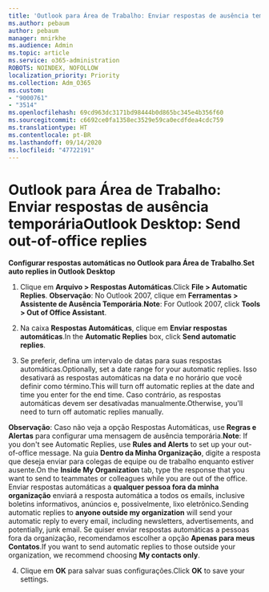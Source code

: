 ```yaml
---
title: 'Outlook para Área de Trabalho: Enviar respostas de ausência temporária'
ms.author: pebaum
author: pebaum
manager: mnirkhe
ms.audience: Admin
ms.topic: article
ms.service: o365-administration
ROBOTS: NOINDEX, NOFOLLOW
localization_priority: Priority
ms.collection: Adm_O365
ms.custom:
- "9000761"
- "3514"
ms.openlocfilehash: 69cd963dc3171bd98444b0d865bc345e4b356f60
ms.sourcegitcommit: c6692ce0fa1358ec3529e59ca0ecdfdea4cdc759
ms.translationtype: HT
ms.contentlocale: pt-BR
ms.lasthandoff: 09/14/2020
ms.locfileid: "47722191"
---
```

# <a name="outlook-desktop-send-out-of-office-replies"></a><span data-ttu-id="d3f86-102">Outlook para Área de Trabalho: Enviar respostas de ausência temporária</span><span class="sxs-lookup"><span data-stu-id="d3f86-102">Outlook Desktop: Send out-of-office replies</span></span>

<span data-ttu-id="d3f86-103">**Configurar respostas automáticas no Outlook para Área de Trabalho**.</span><span class="sxs-lookup"><span data-stu-id="d3f86-103">**Set auto replies in Outlook Desktop**</span></span>

1. <span data-ttu-id="d3f86-104">Clique em **Arquivo > Respostas Automáticas**.</span><span class="sxs-lookup"><span data-stu-id="d3f86-104">Click **File > Automatic Replies**.</span></span> <span data-ttu-id="d3f86-105">**Observação**: No Outlook 2007, clique em **Ferramentas > Assistente de Ausência Temporária**.</span><span class="sxs-lookup"><span data-stu-id="d3f86-105">**Note**: For Outlook 2007, click **Tools > Out of Office Assistant**.</span></span>

2. <span data-ttu-id="d3f86-106">Na caixa **Respostas Automáticas**, clique em **Enviar respostas automáticas**.</span><span class="sxs-lookup"><span data-stu-id="d3f86-106">In the **Automatic Replies** box, click **Send automatic replies**.</span></span>

3. <span data-ttu-id="d3f86-107">Se preferir, defina um intervalo de datas para suas respostas automáticas.</span><span class="sxs-lookup"><span data-stu-id="d3f86-107">Optionally, set a date range for your automatic replies.</span></span> <span data-ttu-id="d3f86-108">Isso desativará as respostas automáticas na data e no horário que você definir como término.</span><span class="sxs-lookup"><span data-stu-id="d3f86-108">This will turn off automatic replies at the date and time you enter for the end time.</span></span> <span data-ttu-id="d3f86-109">Caso contrário, as respostas automáticas devem ser desativadas manualmente.</span><span class="sxs-lookup"><span data-stu-id="d3f86-109">Otherwise, you'll need to turn off automatic replies manually.</span></span>

<span data-ttu-id="d3f86-110">**Observação**: Caso não veja a opção Respostas Automáticas, use **Regras e Alertas** para configurar uma mensagem de ausência temporária.</span><span class="sxs-lookup"><span data-stu-id="d3f86-110">**Note**: If you don't see Automatic Replies, use **Rules and Alerts** to set up your out-of-office message.</span></span> <span data-ttu-id="d3f86-111">Na guia **Dentro da Minha Organização**, digite a resposta que deseja enviar para colegas de equipe ou de trabalho enquanto estiver ausente.</span><span class="sxs-lookup"><span data-stu-id="d3f86-111">On the **Inside My Organization** tab, type the response that you want to send to teammates or colleagues while you are out of the office.</span></span> <span data-ttu-id="d3f86-112">Enviar respostas automáticas a **qualquer pessoa fora da minha organização** enviará a resposta automática a todos os emails, inclusive boletins informativos, anúncios e, possivelmente, lixo eletrônico.</span><span class="sxs-lookup"><span data-stu-id="d3f86-112">Sending automatic replies to **anyone outside my organization** will send your automatic reply to every email, including newsletters, advertisements, and potentially, junk email.</span></span> <span data-ttu-id="d3f86-113">Se quiser enviar respostas automáticas a pessoas fora da organização, recomendamos escolher a opção **Apenas para meus Contatos**.</span><span class="sxs-lookup"><span data-stu-id="d3f86-113">If you want to send automatic replies to those outside your organization, we recommend choosing **My contacts only**.</span></span>

4. <span data-ttu-id="d3f86-114">Clique em **OK** para salvar suas configurações.</span><span class="sxs-lookup"><span data-stu-id="d3f86-114">Click **OK** to save your settings.</span></span>

